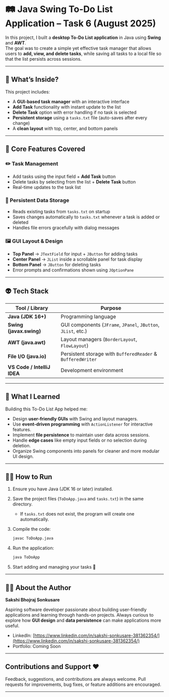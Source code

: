 # 🛤️ Java Swing To-Do List Application – Task 6 (August 2025)

In this project, I built a **desktop To-Do List application** in Java using **Swing** and **AWT**.  
The goal was to create a simple yet effective task manager that allows users to **add, view, and delete tasks**, while saving all tasks to a local file so that the list persists across sessions.

---

## 🦕 What’s Inside?

This project includes:
- A **GUI-based task manager** with an interactive interface  
- **Add Task** functionality with instant update to the list  
- **Delete Task** option with error handling if no task is selected  
- **Persistent storage** using a `tasks.txt` file (auto-saves after every change)  
- A **clean layout** with top, center, and bottom panels  

---

## 🪼 Core Features Covered

### ✏️ Task Management
- Add tasks using the input field + **Add Task** button  
- Delete tasks by selecting from the list + **Delete Task** button  
- Real-time updates to the task list  

### 💾 Persistent Data Storage
- Reads existing tasks from `tasks.txt` on startup  
- Saves changes automatically to `tasks.txt` whenever a task is added or deleted  
- Handles file errors gracefully with dialog messages  

### 🖼 GUI Layout & Design
- **Top Panel** → `JTextField` for input + `JButton` for adding tasks  
- **Center Panel** → `JList` inside a scrollable panel for task display  
- **Bottom Panel** → `JButton` for deleting tasks  
- Error prompts and confirmations shown using `JOptionPane`  

---

## 👽 Tech Stack

| Tool / Library             | Purpose |
|----------------------------|---------|
| **Java (JDK 16+)**         | Programming language |
| **Swing (javax.swing)**    | GUI components (`JFrame`, `JPanel`, `JButton`, `JList`, etc.) |
| **AWT (java.awt)**         | Layout managers (`BorderLayout`, `FlowLayout`) |
| **File I/O (java.io)**     | Persistent storage with `BufferedReader` & `BufferedWriter` |
| **VS Code / IntelliJ IDEA**| Development environment |

---

## 🐲 What I Learned

Building this To-Do List App helped me:
- Design **user-friendly GUIs** with Swing and layout managers.  
- Use **event-driven programming** with `ActionListener` for interactive features.  
- Implement **file persistence** to maintain user data across sessions.  
- Handle **edge cases** like empty input fields or no selection during deletion.  
- Organize Swing components into panels for cleaner and more modular UI design.  

---

## 🚴‍♀️ How to Run

1. Ensure you have Java (JDK 16 or later) installed.  
2. Save the project files (`ToDoApp.java` and `tasks.txt`) in the same directory.  
   - If `tasks.txt` does not exist, the program will create one automatically.  
3. Compile the code:  
   ```sh
   javac ToDoApp.java
   ````

4. Run the application:

   ```sh
   java ToDoApp
   ```
5. Start adding and managing your tasks 🎉

---

## 🥤🍀 About the Author

**Sakshi Bhojraj Sonkusare**

Aspiring software developer passionate about building user-friendly applications and learning through hands-on projects. Always curious to explore how **GUI design** and **data persistence** can make applications more useful.

* LinkedIn: [https://www.linkedin.com/in/sakshi-sonkusare-381362354/](https://www.linkedin.com/in/sakshi-sonkusare-381362354/)
* Portfolio: Coming Soon

---

## Contributions and Support ❤️

Feedback, suggestions, and contributions are always welcome.
Pull requests for improvements, bug fixes, or feature additions are encouraged.

---
